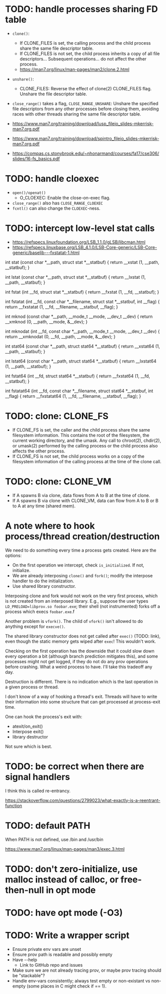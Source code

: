 # TODO: handle processes sharing FD table

- `clone()`:
  - If CLONE_FILES is set, the calling process and the child process share the same file descriptor table.
  - If CLONE_FILES is not set, the child process inherits a copy of all file descriptors... Subsequent operations... do not affect the other process.
  - <https://man7.org/linux/man-pages/man2/clone.2.html>

- `unshare()`:
  - CLONE_FILES: Reverse the effect of clone(2) CLONE_FILES flag. Unshare the file descriptor table.

- `close_range()` takes a flag, `CLOSE_RANGE_UNSHARE`: Unshare the specified file descriptors from any other processes before closing them, avoiding races with other threads sharing the same file descriptor table.

- https://www.man7.org/training/download/lusp_fileio_slides-mkerrisk-man7.org.pdf
- https://www.man7.org/training/download/spintro_fileio_slides-mkerrisk-man7.org.pdf
- https://compas.cs.stonybrook.edu/~nhonarmand/courses/fa17/cse306/slides/16-fs_basics.pdf

# TODO: handle cloexec

- `open()/openat()`
  - O_CLOEXEC: Enable the close-on-exec flag.
- `close_range()` also has `CLOSE_RANGE_CLOEXEC`
- `fcntl()` can also change the `CLOEXEC`-ness.

# TODO: intercept low-level stat calls

- https://refspecs.linuxfoundation.org/LSB_1.1.0/gLSB/libcman.html
- https://refspecs.linuxbase.org/LSB_4.1.0/LSB-Core-generic/LSB-Core-generic/baselib---fxstatat-1.html

int stat (const char *__path, struct stat *__statbuf) {
  return __xstat (1, __path, __statbuf);
}

int lstat (const char *__path, struct stat *__statbuf) {
  return __lxstat (1, __path, __statbuf);
}

int fstat (int __fd, struct stat *__statbuf) {
  return __fxstat (1, __fd, __statbuf);
}

int fstatat (int __fd, const char *__filename, struct stat *__statbuf, int __flag) {
  return __fxstatat (1, __fd, __filename, __statbuf, __flag);
}

int mknod (const char *__path, __mode_t __mode, __dev_t __dev) {
  return __xmknod (0, __path, __mode, &__dev);
}

int mknodat (int __fd, const char *__path, __mode_t __mode, __dev_t __dev) {
  return __xmknodat (0, __fd, __path, __mode, &__dev);
}

int stat64 (const char *__path, struct stat64 *__statbuf) {
  return __xstat64 (1, __path, __statbuf);
}

int lstat64 (const char *__path, struct stat64 *__statbuf) {
  return __lxstat64 (1, __path, __statbuf);
}

int fstat64 (int __fd, struct stat64 *__statbuf) {
  return __fxstat64 (1, __fd, __statbuf);
}

int fstatat64 (int __fd, const char *__filename, struct stat64 *__statbuf, int __flag) {
  return __fxstatat64 (1, __fd, __filename, __statbuf, __flag);
}


# TODO: clone: CLONE_FS

- If CLONE_FS is set, the caller and the child process share the same filesystem information. This contains the root of the filesystem, the current working directory, and the umask. Any call to chroot(2), chdir(2), or umask(2) performed by the calling process or the child process also affects the other process.
- If CLONE_FS is not set, the child process works on a copy of the filesystem information of the calling process at the time of the clone call.

# TODO: clone: CLONE_VM

- If A spawns B via clone, data flows from A to B at the time of clone.
- If A spawns B via clone with CLONE_VM, data can flow from A to B or B to A at any time (shared mem).

# A note where to hook process/thread creation/destruction

We need to do something every time a process gets created.
Here are the options:

- On the first operation we intercept, check `is_initialized`. If not, initialize.
- We are already interposing `clone()` and `fork()`; modify the interpose handler to do the initialization.
- Use shared library constructor.

Interposing clone and fork would not work on the very first process, which is not created from an interposed library. E.g., suppose the user types `LD_PRELOAD=libprov.so foobar.exe`; their shell (not instrumented) forks off a process which execs `foobar.exe`.f

Another problem is `vfork()`. The child of `vfork()` isn't allowed to do anything except for `execve()`.

The shared library constructor does not get called after `exec()` (TODO: link), even though the static memory gets wiped after `exec`! This wouldn't work.

Checking on the first operation has the downside that it could slow down every operation a bit (although branch prediction mitigates this), and some processes might not get logged, if they do not do any prov operations before crashing.
What a weird process to have. I'll take this tradeoff any day.

Destruction is different. There is no indication which is the last operation in a given process or thread.

I don't know of a way of hooking a thread's exit. Threads will have to write their information into some structure that can get processed at process-exit time.

One can hook the process's exit with:

- atexit/on_exit()
- Interpose exit()
- library destructor

Not sure which is best.

# TODO: be correct when there are signal handlers

I think this is called re-entrancy.

https://stackoverflow.com/questions/2799023/what-exactly-is-a-reentrant-function

# TODO: default PATH

When PATH is not defined, use /bin and /usr/bin

https://www.man7.org/linux/man-pages/man3/exec.3.html

# TODO: don't zero-initialize, use malloc instead of calloc, or free-then-null  in opt mode

# TODO: have opt mode (-O3)

# TODO: Write a wrapper script

- Ensure private env vars are unset
- Ensure prov path is readable and possibly empty
- Have --help
  - Link to GitHub repo and issues
- Make sure we are not already tracing prov, or maybe prov tracing should be "stackable"?
- Handle env-vars consistently; always test empty or non-existant vs non-empty (some places in C might check if == 1).
